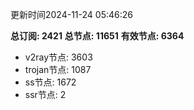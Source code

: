 更新时间2024-11-24 05:46:26

**总订阅: 2421**
**总节点: 11651**
**有效节点: 6364**
- v2ray节点: 3603
- trojan节点: 1087
- ss节点: 1672
- ssr节点: 2
